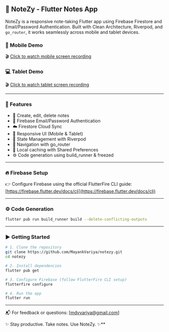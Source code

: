 ## 📒 NoteZy - Flutter Notes App

NoteZy is a responsive note-taking Flutter app using Firebase Firestore and Email/Password Authentication. Built with Clean Architecture, Riverpod, and `go_router`, it works seamlessly across mobile and tablet devices.

### 🎥 Mobile Demo

🎬 [Click to watch mobile screen recording](docs/mobile_demo.mp4)

### 💻 Tablet Demo

🎬 [Click to watch tablet screen recording](docs/tablet_demo.mp4)


---

### 🚀 Features

- 📝 Create, edit, delete notes
- 🔐 Firebase Email/Password Authentication
- ☁️ Firestore Cloud Sync
- 📱 Responsive UI (Mobile & Tablet)
- 🧠 State Management with Riverpod
- 🧭 Navigation with go_router
- 💾 Local caching with Shared Preferences
- ⚙️ Code generation using build_runner & freezed

---

### 🔥 Firebase Setup

👉 Configure Firebase using the official FlutterFire CLI guide:  
[https://firebase.flutter.dev/docs/cli](https://firebase.flutter.dev/docs/cli)

---

### ⚙️ Code Generation

```bash
flutter pub run build_runner build --delete-conflicting-outputs
```

---

### ▶️ Getting Started

```bash
# 1. Clone the repository
git clone https://github.com/MayankVariya/notezy.git
cd notezy

# 2. Install dependencies
flutter pub get

# 3. Configure Firebase (follow FlutterFire CLI setup)
flutterfire configure

# 4. Run the app
flutter run
```

---

📬 For feedback or questions: [mdvvariya@gmail.com] 

✨ Stay productive. Take notes. Use NoteZy. ✨**


